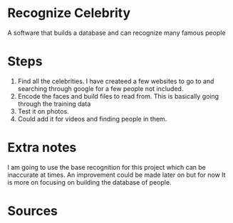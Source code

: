 # Recognize Celebrity
 A software that builds a database and can recognize many famous people

# Steps
1. Find all the celebrities. I have createed a few websites to go to and searching through google for a few people not included. 
2. Encode the faces and build files to read from. This is basically going through the training data
3. Test it on photos.
4. Could add it for videos and finding people in them.

# Extra notes
I am going to use the base recognition for this project which can be inaccurate at times. An improvement could be made later on but for now It is more on focusing on building the database of people.

# Sources
